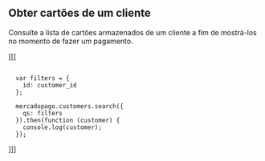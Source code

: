 ## Obter cartões de um cliente

Consulte a lista de cartões armazenados de um cliente a fim de mostrá-los no momento de fazer um pagamento.

[[[
```node

  var filters = {
    id: customer_id
  };

  mercadopago.customers.search({
    qs: filters
  }).then(function (customer) {
    console.log(customer);
  });

```
]]]